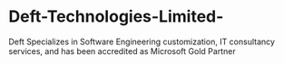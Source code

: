 # Deft-Technologies-Limited-
Deft Specializes in Software Engineering customization, IT consultancy services, and has  been accredited as Microsoft Gold Partner
